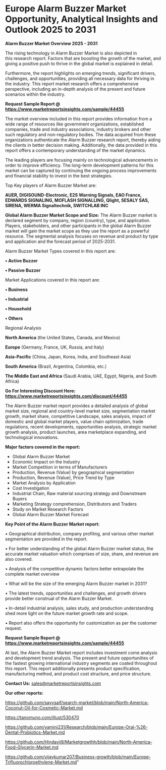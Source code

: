 # Europe Alarm Buzzer Market Opportunity, Analytical Insights and Outlook 2025 to 2031

<Strong> Alarm Buzzer Market Overview 2025 - 2031</strong>

The rising technology in Alarm Buzzer Market is also depicted in this research report. Factors that are boosting the growth of the market, and giving a positive push to thrive in the global market is explained in detail.

Furthermore, the report highlights on emerging trends, significant drivers, challenges, and opportunities, providing all necessary data for thriving in the industry. This report market research offers a comprehensive perspective, including an in-depth analysis of the present and future scenarios within the industry.

<strong>Request Sample Report @ <a href=https://www.marketreportsinsights.com/sample/44455>https://www.marketreportsinsights.com/sample/44455</a></strong>

The market overview included in this report provides information from a wide range of resources like government organizations, established companies, trade and industry associations, industry brokers and other such regulatory and non-regulatory bodies. The data acquired from these organizations authenticate the Alarm Buzzer research report, thereby aiding the clients in better decision making. Additionally, the data provided in this report offers a contemporary understanding of the market dynamics.

The leading players are focusing mainly on technological advancements in order to improve efficiency. The long-term development patterns for this market can be captured by continuing the ongoing process improvements and financial stability to invest in the best strategies.

Top Key players of Alarm Buzzer Market are:

<strong>AUER, DIGISOUND-Electronic, E2S Warning Signals, EAO France, EDWARDS SIGNALING, MOFLASH SIGNALLING, Qlight, SESALY SAS, SIRENA, WERMA Signaltechnik, SWITCHLAB INC</strong>

<strong><b>Global Alarm Buzzer Market Scope and Size:</b></strong>
The Alarm Buzzer market is declared segment by company, region (country), type, and application. Players, stakeholders, and other participants in the global Alarm Buzzer market will gain the market scope as they use the report as a powerful resource. The segmental analysis focuses on revenue and product by type and application and the forecast period of 2025-2031.

Alarm Buzzer Market Types covered in this report are:

<strong>•  Active Buzzer

•  Passive Buzzer</strong>

Market Applications covered in this report are:

<strong>•  Business

•  Industrial

•  Household

•  Others</strong> 

Regional Analysis

<strong>North America</strong> (the United States, Canada, and Mexico)

<strong>Europe</strong> (Germany, France, UK, Russia, and Italy)

<strong>Asia-Pacific</strong> (China, Japan, Korea, India, and Southeast Asia)

<strong>South America</strong> (Brazil, Argentina, Colombia, etc.)

<strong>The Middle East and Africa</strong> (Saudi Arabia, UAE, Egypt, Nigeria, and South Africa)

<strong>Go For Interesting Discount Here: <a href=https://www.marketreportsinsights.com/discount/44455>https://www.marketreportsinsights.com/discount/44455</a></strong>

The Alarm Buzzer market report provides a detailed analysis of global market size, regional and country-level market size, segmentation market growth, market share, competitive Landscape, sales analysis, impact of domestic and global market players, value chain optimization, trade regulations, recent developments, opportunities analysis, strategic market growth analysis, product launches, area marketplace expanding, and technological innovations.

<strong><b>Major factors covered in the report:</b></strong>
<ul>
  <li>Global Alarm Buzzer Market </li>
  <li>Economic Impact on the Industry</li>
  <li>Market Competition in terms of Manufacturers</li>
  <li>Production, Revenue (Value) by geographical segmentation</li>
  <li>Production, Revenue (Value), Price Trend by Type</li>
  <li>Market Analysis by Application</li>
  <li>Cost Investigation</li>
  <li>Industrial Chain, Raw material sourcing strategy and Downstream Buyers</li>
  <li>Marketing Strategy comprehension, Distributors and Traders</li>
  <li>Study on Market Research Factors</li>
  <li>Global Alarm Buzzer Market Forecast</li>
</ul>

<strong><b>Key Point of the Alarm Buzzer Market report:</b></strong>

• Geographical distribution, company profiling, and various other market segmentation are provided in the report.

• For better understanding of the global Alarm Buzzer market status, the accurate market valuation which comprises of size, share, and revenue are also covered.

• Analysis of the competitive dynamic factors better extrapolate the complete market overview

• What will be the size of the emerging Alarm Buzzer market in 2031?

• The latest trends, opportunities and challenges, and growth drivers provide better construal of the Alarm Buzzer Market.

• In-detail industrial analysis, sales study, and production understanding shed more light on the future market growth rate and scope.

• Report also offers the opportunity for customization as per the customer request.

<strong>Request Sample Report @ <a href=https://www.marketreportsinsights.com/sample/44455>https://www.marketreportsinsights.com/sample/44455</a></strong>

At last, the Alarm Buzzer Market report includes investment come analysis and development trend analysis. The present and future opportunities of the fastest growing international industry segments are coated throughout this report. This report additionally presents product specification, manufacturing method, and product cost structure, and price structure.

<strong>Contact Us:</strong>
sales@marketreportsinsights.com

<strong>Our other reports:</strong>

<a href=https://github.com/sayysaif/search-market/blob/main/North-America-Coconut-Oil-for-Cosmetic-Market.md>https://github.com/sayysaif/search-market/blob/main/North-America-Coconut-Oil-for-Cosmetic-Market.md</a>

<a href=https://tanomuno.com/illust/530470>https://tanomuno.com/illust/530470</a>

<a href=https://github.com/yamini231/Research/blob/main/Europe-Oral-%26-Dental-Probiotics-Market.md>https://github.com/yamini231/Research/blob/main/Europe-Oral-%26-Dental-Probiotics-Market.md</a>

<a href=https://github.com/Hindavii9/Marketgrowthh/blob/main/North-America-Food-Glycerin-Market.md>https://github.com/Hindavii9/Marketgrowthh/blob/main/North-America-Food-Glycerin-Market.md</a>

<a href=https://github.com/vijaykumar207/Business-growth/blob/main/Europe-Trifluorochloroethylene-Market.md>https://github.com/vijaykumar207/Business-growth/blob/main/Europe-Trifluorochloroethylene-Market.md</a>"
